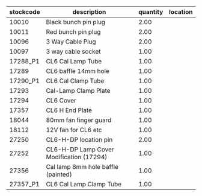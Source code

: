 |stockcode|description|quantity|location|
|---------|-----------|--------|--------|
|10010|Black bunch pin plug|2.00||
|10011|Red bunch pin plug|2.00||
|10096|3 Way Cable Plug|2.00||
|10097|3 way cable socket|1.00||
|17288_P1|CL6 Cal Lamp Tube|1.00||
|17289|CL6 baffle 14mm hole|1.00||
|17290_P1|CL6 Cal Clamp Tube|1.00||
|17293|Cal-Lamp Clamp Plate|1.00||
|17294|CL6 Cover|1.00||
|17357|CL6 H End Plate|1.00||
|18044|80mm fan finger guard|1.00||
|18112|12V fan for CL6 etc|1.00||
|27250|CL6-H-DP location pin|2.00||
|27252|CL6-H-DP Lamp Cover Modification (17294)|1.00||
|27356|Cal lamp 8mm hole baffle (painted)|1.00||
|27357_P1|CL6 Cal Lamp Clamp Tube|1.00||
